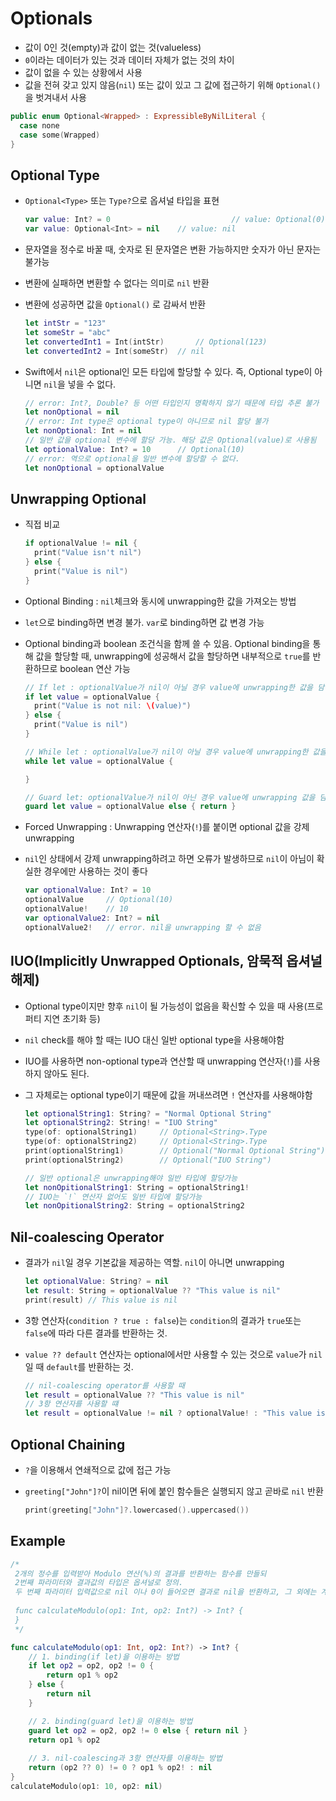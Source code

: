 # Optionals

- 값이 0인 것(empty)과 값이 없는 것(valueless)
- `0`이라는 데이터가 있는 것과 데이터 자체가 없는 것의 차이
- 값이 없을 수 있는 상황에서 사용
- 값을 전혀 갖고 있지 않음(`nil`) 또는 값이 있고 그 값에 접근하기 위해 `Optional()`을 벗겨내서 사용

```swift
public enum Optional<Wrapped> : ExpressibleByNilLiteral {
  case none
  case some(Wrapped)
}
```

## Optional Type

- `Optional<Type>` 또는 `Type?`으로 옵셔널 타입을 표현

  ```swift
  var value: Int? = 0							// value: Optional(0)
  var value: Optional<Int> = nil	// value: nil
  ```

- 문자열을 정수로 바꿀 때, 숫자로 된 문자열은 변환 가능하지만 숫자가 아닌 문자는 불가능

- 변환에 실패하면 변환할 수 없다는 의미로 `nil` 반환

- 변환에 성공하면 값을  `Optional()` 로 감싸서 반환

  ```swift
  let intStr = "123"
  let someStr = "abc"
  let convertedInt1 = Int(intStr)		// Optional(123)
  let convertedInt2 = Int(someStr)	// nil
  ```

- Swift에서 `nil`은 optional인 모든 타입에 할당할 수 있다. 즉, Optional type이 아니면 `nil`을 넣을 수 없다.

  ```swift
  // error: Int?, Double? 등 어떤 타입인지 명확하지 않기 때문에 타입 추론 불가
  let nonOptional = nil
  // error: Int type은 optional type이 아니므로 nil 할당 불가
  let nonOptional: Int = nil
  // 일반 값을 optional 변수에 할당 가능. 해당 값은 Optional(value)로 사용됨
  let optionalValue: Int? = 10		// Optional(10)
  // error: 역으로 optional을 일반 변수에 할당할 수 없다.
  let nonOptional = optionalValue
  ```

  

## Unwrapping Optional

- 직접 비교

  ```swift
  if optionalValue != nil {
    print("Value isn't nil")
  } else {
    print("Value is nil")
  }
  ```

- Optional Binding : `nil`체크와 동시에 unwrapping한 값을 가져오는 방법

- `let`으로 binding하면 변경 불가. `var`로 binding하면 값 변경 가능

- Optional binding과 boolean 조건식을 함께 쓸 수 있음. Optional binding을 통해 값을 할당할 때, unwrapping에 성공해서 값을 할당하면 내부적으로 `true`를 반환하므로 boolean 연산 가능

  ```swift
  // If let : optionalValue가 nil이 아닐 경우 value에 unwrapping한 값을 담아서 if block 실행. nil이면 else block 실행
  if let value = optionalValue {
    print("Value is not nil: \(value)")
  } else {
    print("Value is nil")
  }
  
  // While let : optionalValue가 nil이 아닐 경우 value에 unwrapping한 값을 담아서 loop 실행
  while let value = optionalValue {
  
  }
  
  // Guard let: optionalValue가 nil이 아닌 경우 value에 unwrapping 값을 담아서 다음 코드 진행
  guard let value = optionalValue else { return }
  ```

- Forced Unwrapping  : Unwrapping 연산자(`!`)를 붙이면 optional 값을 강제 unwrapping

- `nil`인 상태에서 강제 unwrapping하려고 하면 오류가 발생하므로 `nil`이 아님이 확실한 경우에만 사용하는 것이 좋다

  ```swift
  var optionalValue: Int? = 10
  optionalValue		// Optional(10)
  optionalValue!	// 10
  var optionalValue2: Int? = nil
  optionalValue2!	// error. nil을 unwrapping 할 수 없음
  ```

## IUO(Implicitly Unwrapped Optionals, 암묵적 옵셔널 해제)

- Optional type이지만 향후 `nil`이 될 가능성이 없음을 확신할 수 있을 때 사용(프로퍼티 지연 초기화 등)

- `nil` check를 해야 할 때는 IUO 대신 일반 optional type을 사용해야함

- IUO를 사용하면 non-optional type과 연산할 때 unwrapping 연산자(`!`)를 사용하지 않아도 된다.

- 그 자체로는 optional type이기 때문에 값을 꺼내쓰려면 `!` 연산자를 사용해야함

  ```swift
  let optionalString1: String? = "Normal Optional String"
  let optionalString2: String! = "IUO String"
  type(of: optionalString1)		// Optional<String>.Type
  type(of: optionalString2)		// Optional<String>.Type
  print(optionalString1)		// Optional("Normal Optional String")
  print(optionalString2)		// Optional("IUO String")
  
  // 일반 optional은 unwrapping해야 일반 타입에 할당가능
  let nonOpitionalString1: String = optionalString1!
  // IUO는 `!` 연산자 없어도 일반 타입에 할당가능
  let nonOpitionalString2: String = optionalString2
  ```

## Nil-coalescing Operator

- 결과가 `nil`일 경우 기본값을 제공하는 역할. `nil`이 아니면 unwrapping

  ```swift
  let optionalValue: String? = nil
  let result: String = optionalValue ?? "This value is nil"
  print(result)	// This value is nil
  ```

- 3항 연산자(`condition ? true : false`)는 `condition`의 결과가 `true`또는 `false`에 따라 다른 결과를 반환하는 것.

- `value ?? default` 연산자는 optional에서만 사용할 수 있는 것으로 `value`가 `nil`일 때 `default`를 반환하는 것.

  ```swift
  // nil-coalescing operator를 사용할 때
  let result = optionalValue ?? "This value is nil"
  // 3항 연산자를 사용할 떄
  let result = optionalValue != nil ? optionalValue! : "This value is nil"
  ```

## Optional Chaining

- `?`을 이용해서 연쇄적으로 값에 접근 가능

- `greeting["John"]?`이 nil이면 뒤에 붙인 함수들은 실행되지 않고 곧바로 `nil` 반환

  ```swift
  print(greeting["John"]?.lowercased().uppercased())
  ```

## Example

```swift
/*
 2개의 정수를 입력받아 Modulo 연산(%)의 결과를 반환하는 함수를 만들되
 2번째 파라미터와 결과값의 타입은 옵셔널로 정의.
 두 번째 파라미터 입력값으로 nil 이나 0이 들어오면 결과로 nil을 반환하고, 그 외에는 계산 결과 반환
 
 func calculateModulo(op1: Int, op2: Int?) -> Int? {
 }
 */

func calculateModulo(op1: Int, op2: Int?) -> Int? {
    // 1. binding(if let)을 이용하는 방법
    if let op2 = op2, op2 != 0 {
        return op1 % op2
    } else {
        return nil
    }

    // 2. binding(guard let)을 이용하는 방법
    guard let op2 = op2, op2 != 0 else { return nil }
    return op1 % op2
    
    // 3. nil-coalescing과 3항 연산자를 이용하는 방법
    return (op2 ?? 0) != 0 ? op1 % op2! : nil
}
calculateModulo(op1: 10, op2: nil)
```

